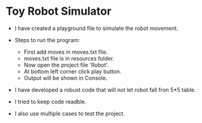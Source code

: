 Toy Robot Simulator
===================

* I have created a playground file to simulate the robot movement.

* Steps to run the program:
  - First add moves in moves.txt file.
  - moves.txt file is in resources folder.
  - Now open the project file 'Robot'.
  - At bottom left corner click play button.
  - Output will be shown in Console.
  
* I have developed a robust code that will not let robot fall fron 5*5 table.
* I tried to keep code readble.
* I also use multiple cases to test the project.
